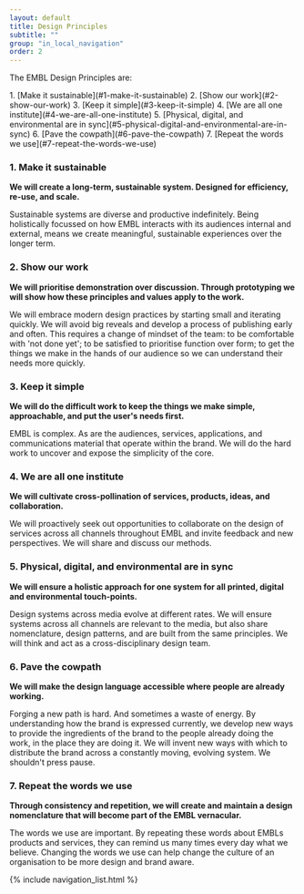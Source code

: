 ```yaml
---
layout: default
title: Design Principles
subtitle: ""
group: "in_local_navigation"
order: 2
---
```


<div class="grid-x grid-padding-x">
<div class="callout large-8 medium-9 small-12 cell de-indent" markdown="1">

<p class="lead">The EMBL Design Principles are:</p>
1. [Make it sustainable](#1-make-it-sustainable)
2. [Show our work](#2-show-our-work)
3. [Keep it simple](#3-keep-it-simple)
4. [We are all one institute](#4-we-are-all-one-institute)
5. [Physical, digital, and environmental are in sync](#5-physical-digital-and-environmental-are-in-sync)
6. [Pave the cowpath](#6-pave-the-cowpath)
7. [Repeat the words we use](#7-repeat-the-words-we-use)

</div>
</div>

### 1. Make it sustainable
**We will create a long-term, sustainable system. Designed for efficiency, re-use, and scale.**

Sustainable systems are diverse and productive indefinitely. Being holistically focussed on how EMBL interacts with its audiences internal and external, means we create meaningful, sustainable experiences over the longer term.


### 2. Show our work
**We will prioritise demonstration over discussion. Through prototyping we will show how these principles and values apply to the work.**

We will embrace modern design practices by starting small and iterating quickly. We will avoid big reveals and develop a process of publishing early and often. This requires a change of mindset of the team: to be comfortable with 'not done yet'; to be satisfied to prioritise function over form; to get the things we make in the hands of our audience so we can understand their needs more quickly.


### 3. Keep it simple
**We will do the difficult work to keep the things we make simple, approachable, and put the user's needs first.**

EMBL is complex. As are the audiences, services, applications, and communications material that operate within the brand. We will do the hard work to uncover and expose the simplicity of the core.


### 4. We are all one institute
**We will cultivate cross-pollination of services, products, ideas, and collaboration.**

We will proactively seek out opportunities to collaborate on the design of services across all channels throughout EMBL and invite feedback and new perspectives. We will share and discuss our methods.



### 5. Physical, digital, and environmental are in sync
**We will ensure a holistic approach for one system for all printed, digital and environmental touch-points.**

Design systems across media evolve at different rates. We will ensure systems across all channels are relevant to the media, but also share nomenclature, design patterns, and are built from the same principles. We will think and act as a cross-disciplinary design team.


### 6. Pave the cowpath  
**We will make the design language accessible where people are already working.**

Forging a new path is hard. And sometimes a waste of energy. By understanding how the brand is expressed currently, we develop new ways to provide the ingredients of the brand to the people already doing the work, in the place they are doing it. We will invent new ways with which to distribute the brand across a constantly moving, evolving system. We shouldn't press pause.


### 7. Repeat the words we use
**Through consistency and repetition, we will create and maintain a design nomenclature that will become part of the EMBL vernacular.**

The words we use are important. By repeating these words about EMBLs products and services, they can remind us many times every day what we believe. Changing the words we use can help change the culture of an organisation to be more design and brand aware.


{% include navigation_list.html %}
